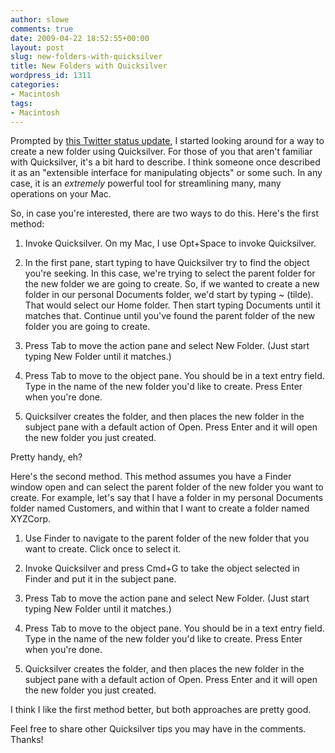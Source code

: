 ```yaml
---
author: slowe
comments: true
date: 2009-04-22 18:52:55+00:00
layout: post
slug: new-folders-with-quicksilver
title: New Folders with Quicksilver
wordpress_id: 1311
categories:
- Macintosh
tags:
- Macintosh
---
```


Prompted by [this Twitter status update](http://twitter.com/pokho/statuses/1584102830), I started looking around for a way to create a new folder using Quicksilver. For those of you that aren't familiar with Quicksilver, it's a bit hard to describe. I think someone once described it as an "extensible interface for manipulating objects" or some such. In any case, it is an _extremely_ powerful tool for streamlining many, many operations on your Mac.

So, in case you're interested, there are two ways to do this. Here's the first method:

1. Invoke Quicksilver. On my Mac, I use Opt+Space to invoke Quicksilver.

2. In the first pane, start typing to have Quicksilver try to find the object you're seeking. In this case, we're trying to select the parent folder for the new folder we are going to create. So, if we wanted to create a new folder in our personal Documents folder, we'd start by typing ~ (tilde). That would select our Home folder. Then start typing Documents until it matches that. Continue until you've found the parent folder of the new folder you are going to create.

3. Press Tab to move the action pane and select New Folder. (Just start typing New Folder until it matches.)

4. Press Tab to move to the object pane. You should be in a text entry field. Type in the name of the new folder you'd like to create. Press Enter when you're done.

5. Quicksilver creates the folder, and then places the new folder in the subject pane with a default action of Open. Press Enter and it will open the new folder you just created.

Pretty handy, eh?

Here's the second method. This method assumes you have a Finder window open and can select the parent folder of the new folder you want to create. For example, let's say that I have a folder in my personal Documents folder named Customers, and within that I want to create a folder named XYZCorp.

1. Use Finder to navigate to the parent folder of the new folder that you want to create. Click once to select it.

2. Invoke Quicksilver and press Cmd+G to take the object selected in Finder and put it in the subject pane.

3. Press Tab to move the action pane and select New Folder. (Just start typing New Folder until it matches.)

4. Press Tab to move to the object pane. You should be in a text entry field. Type in the name of the new folder you'd like to create. Press Enter when you're done.

5. Quicksilver creates the folder, and then places the new folder in the subject pane with a default action of Open. Press Enter and it will open the new folder you just created.

I think I like the first method better, but both approaches are pretty good.

Feel free to share other Quicksilver tips you may have in the comments. Thanks!
